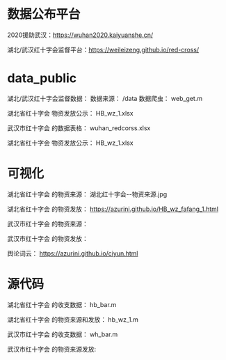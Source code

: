 # 数据公布平台
2020援助武汉：https://wuhan2020.kaiyuanshe.cn/

湖北/武汉红十字会监督平台：https://weileizeng.github.io/red-cross/

# data_public
湖北/武汉红十字会监督数据：
数据来源：  /data
数据爬虫：  web_get.m

湖北省红十字会 物资发放公示： HB_wz_1.xlsx 

武汉市红十字会 的数据表格： wuhan_redcorss.xlsx

湖北省红十字会 物资发放公示： HB_wz_1.xlsx

# 可视化
湖北省红十字会 的物资来源： 湖北红十字会--物资来源.jpg

湖北省红十字会 的物资发放： https://azurini.github.io/HB_wz_fafang_1.html

武汉市红十字会 的物资来源： 

武汉市红十字会 的物资发放： 

舆论词云： https://azurini.github.io/ciyun.html

# 源代码
湖北省红十字会 的收支数据： hb_bar.m

湖北省红十字会 的物资来源和发放： hb_wz_1.m

武汉市红十字会 的收支数据： wh_bar.m

武汉市红十字会 的物资来源发放:


